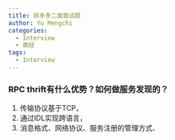 ```yaml
---
title: 拼多多二面面试题
author: Yu Mengchi
categories:
  - Interview
  - 面经 
tags:
  - Interview
---
```

  
### RPC thrift有什么优势？如何做服务发现的？

1. 传输协议基于TCP，
2. 通过IDL实现跨语言，
3. 消息格式、网络协议、服务注册的管理方式、


